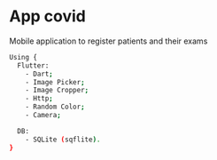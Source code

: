 # App covid
Mobile application to register patients and their exams

```bash
Using {
  Flutter:
    - Dart;
    - Image Picker;
    - Image Cropper;
    - Http;
    - Random Color;
    - Camera;

  DB:
    - SQLite (sqflite).
}
```
